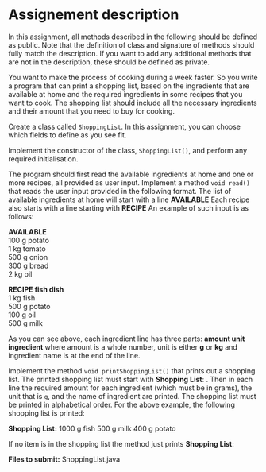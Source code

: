# Assignement description
In this assignment, all methods described in the following should be defined as public. Note that the definition
of class and signature of methods should fully match the description.
If you want to add any additional methods that are not in the description, these should be defined as private.

You want to make the process of cooking during a week faster.
So you write a program that can print a shopping list, based on the ingredients that are available at home and
the required ingredients in some recipes that you want to cook.
The shopping list should include all the necessary ingredients and their amount that you need to buy for cooking.

Create a class called `ShoppingList`. In this assignment, you can choose which fields to define as you see fit.

Implement the constructor of the class, `ShoppingList()`, and perform any required initialisation.

The program should first read the available ingredients at home and one or more recipes, all provided as user input.
Implement a method `void read()` that reads the user input provided in the following format.
The list of available ingredients at home will start with a line **AVAILABLE**
Each recipe also starts with a line starting with **RECIPE**
An example of such input is as follows:

**AVAILABLE**\
100 g potato\
1 kg tomato\
500 g onion\
300 g bread\
2 kg oil

**RECIPE fish dish**\
1 kg fish\
500 g potato\
100 g oil\
500 g milk

As you can see above, each ingredient line has three parts: **amount unit ingredient**
where amount is a whole number, unit is either **g** or **kg** and ingredient name is at the end of the line.

Implement the method `void printShoppingList()` that prints out a shopping list.
The printed shopping list must start with **Shopping List**: . Then in each line the required amount for each ingredient (which must be
in grams), the unit that is `g`, and the name of ingredient are printed.
The shopping list must be printed in alphabetical order. For the above example, the following shopping list is printed:

**Shopping List:**
1000 g fish
500 g milk
400 g potato

If no item is in the shopping list the method just prints **Shopping List**:

**Files to submit:** ShoppingList.java